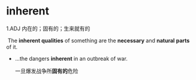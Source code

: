 # inherent

1.ADJ 内在的；固有的；生来就有的

​	The **inherent qualities** of something are the **necessary** and **natural** **parts** of it.

- ...the dangers **inherent** in an outbreak of war.

  一旦爆发战争所**固有的**危险